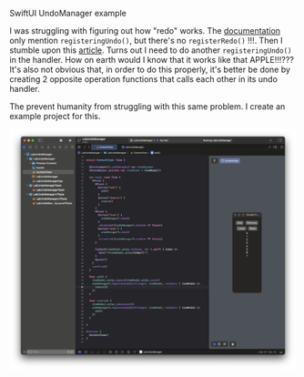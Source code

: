SwiftUI UndoManager example

I was struggling with figuring out how "redo" works. The [documentation](https://developer.apple.com/documentation/foundation/undomanager) only mention `registeringUndo()`, but there's no `registerRedo()` !!!. Then I stumble upon this [article](https://nilcoalescing.com/blog/HandlingUndoAndRedoInSwiftUI/). Turns out I need to do another `registeringUndo()` in the handler. How on earth would I know that it works like that APPLE!!!??? It's also not obvious that, in order to do this properly, it's better be done by creating 2 opposite operation functions that calls each other in its undo handler.

The prevent humanity from struggling with this same problem. I create an example project for this.

![demo](demo.png)
